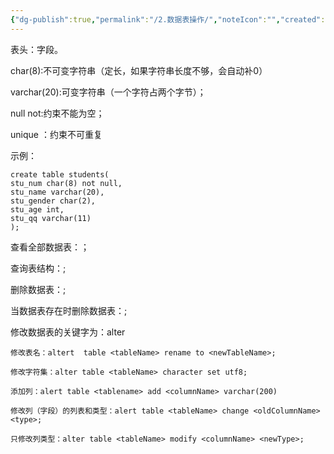 ```yaml
---
{"dg-publish":true,"permalink":"/2.数据表操作/","noteIcon":"","created":"2023-12-31T00:00:01.941+08:00"}
---
```



表头：字段。

char(8):不可变字符串（定长，如果字符串长度不够，会自动补0）

varchar(20):可变字符串（一个字符占两个字节）；

null not:约束不能为空；

unique ：约束不可重复


示例：
```
create table students(
stu_num char(8) not null,
stu_name varchar(20),
stu_gender char(2),
stu_age int,
stu_qq varchar(11)
);  
```

查看全部数据表：；

查询表结构：;

删除数据表：;

当数据表存在时删除数据表：;

修改数据表的关键字为：alter

```
修改表名：altert  table <tableName> rename to <newTableName>;

修改字符集：alter table <tableName> character set utf8;

添加列：alert table <tablename> add <columnName> varchar(200)

修改列（字段）的列表和类型：alert table <tableName> change <oldColumnName> <type>;

只修改列类型：alter table <tableName> modify <columnName> <newType>;
```